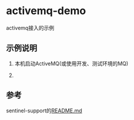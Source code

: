# activemq-demo
activemq接入的示例

## 示例说明
1. 本机启动ActiveMQ(或使用开发、测试环境的MQ)

2. 


## 参考
sentinel-support的[README.md](https://github.com/cdfive/sentinel-support)